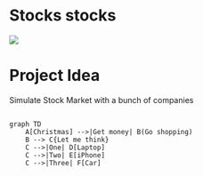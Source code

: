 # Stocks stocks

<img src="https://www.nasdaq.com/sites/acquia.prod/files/styles/720x400/public/2020/03/16/stocks-iamchamp-adobe.jpg?h=6acbff97&itok=8CjW1T_R"/>

# Project Idea

Simulate Stock Market with a bunch of companies 

```mermaid

graph TD
    A[Christmas] -->|Get money| B(Go shopping)
    B --> C{Let me think}
    C -->|One| D[Laptop]
    C -->|Two| E[iPhone]
    C -->|Three| F[Car]
```